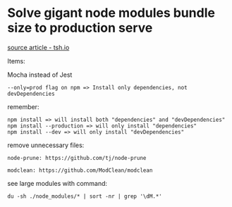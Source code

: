 # Solve gigant node modules bundle size to production serve

[source article - tsh.io](https://tsh.io/blog/reduce-node-modules-for-better-performance/)

Items:

Mocha instead of Jest

    --only=prod flag on npm => Install only dependencies, not devDependencies

remember:

    npm install => will install both "dependencies" and "devDependencies"
    npm install --production => will only install "dependencies"
    npm install --dev => will only install "devDependencies"

remove unnecessary files:
	
    node-prune: https://github.com/tj/node-prune
	
    modclean: https://github.com/ModClean/modclean

see large modules with command:

    du -sh ./node_modules/* | sort -nr | grep '\dM.*'



